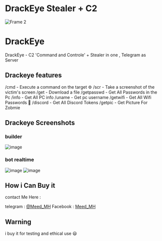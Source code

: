 # DrackEye Stealer + C2
![Frame 2](https://github.com/Mede1x/DrackEye/assets/112403755/8f0bc903-30b5-430e-8196-fa93602fbb39)



# DrackEye
DrackEye - C2 'Command and Controle' + Stealer in one , Telegram as Server 

## Drackeye features
/cmd - Execute a command on the target ⚙️
/scr - Take a screenshot of the victim's screen
/get - Download a file
/getpasswd - Get All Passwords in the Pc
/info - Get All PC info
/uname - Get pc username
/getwifi - Get All Wifi Passwords 🛜
/discord - Get All Discord Tokens 
/getpic - Get Picture For Zobmie

## Drackeye Screenshots
### builder 
![image](https://github.com/Mede1x/DrackEye/assets/112403755/11b284a8-a4d0-4ed6-b5cd-89398ecb5e76)
### bot realtime
![image](https://github.com/Mede1x/DrackEye/assets/112403755/cc369fc1-cf8b-4380-8b0e-915e107a45cf)
![image](https://github.com/Mede1x/DrackEye/assets/112403755/6604dd2c-1063-4154-acab-f8a85fd6b44d)

## How i Can Buy it

contact Me Here :

telegram : [@Meed_MH](https://t.me/old_Meed)
Facebook : [Meed_MH](https://web.facebook.com/hack.meplz)

## Warning

i buy it for testing and ethical use 😃
